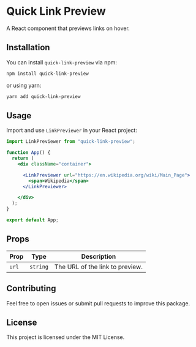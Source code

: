 # Quick Link Preview

A React component that previews links on hover.

## Installation

You can install `quick-link-preview` via npm:

```sh
npm install quick-link-preview
```

or using yarn:

```sh
yarn add quick-link-preview
```

## Usage

Import and use `LinkPreviewer` in your React project:

```jsx
import LinkPreviewer from "quick-link-preview";

function App() {
  return (
    <div className="container">

      <LinkPreviewer url="https://en.wikipedia.org/wiki/Main_Page">
        <span>Wikipedia</span>
      </LinkPreviewer>

    </div>
  );
}

export default App;
```

## Props

| Prop  | Type     | Description                     |
| ----- | -------- | ------------------------------- |
| `url` | `string` | The URL of the link to preview. |

## Contributing

Feel free to open issues or submit pull requests to improve this package.

## License

This project is licensed under the MIT License.
